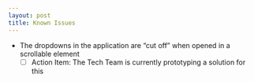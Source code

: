 ```yaml
---
layout: post
title: Known Issues
---
```


- The dropdowns in the application are “cut off” when opened in a scrollable element
  - [ ] Action Item: The Tech Team is currently prototyping a solution for this
